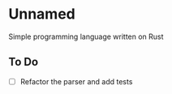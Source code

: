 # Unnamed
Simple programming language written on Rust

## To Do

- [ ] Refactor the parser and add tests
